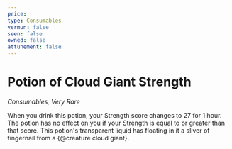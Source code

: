 ```yaml
---
price: 
type: Consumables
vermun: false
seen: false
owned: false
attunement: false
---
```

# Potion of Cloud Giant Strength

*Consumables, Very Rare*

When you drink this potion, your Strength score changes to 27 for 1 hour. The potion has no effect on you if your Strength is equal to or greater than that score. This potion's transparent liquid has floating in it a sliver of fingernail from a {@creature cloud giant}.